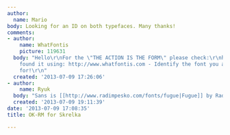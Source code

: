 ```yaml
---
author:
  name: Mario
body: Looking for an ID on both typefaces. Many thanks!
comments:
- author:
    name: WhatFontis
    picture: 119631
  body: "Hello\r\nFor the \"THE ACTION IS THE FORM\" please check:\r\nhttp://www.whatfontis.com/Lazurski-paratype.font?text=THE%20ACTION%20IS%20THE%20FORM\r\nAlex\r\nI
    found it using: http://www.whatfontis.com - Identify the font you are looking
    for!\r\n"
  created: '2013-07-09 17:26:06'
- author:
    name: Ryuk
  body: "Sans is [[http://www.radimpesko.com/fonts/fugue|Fugue]] by Radim Pe\u0161ko."
  created: '2013-07-09 19:11:39'
date: '2013-07-09 17:08:35'
title: OK-RM for Skrelka

---
```

